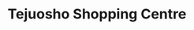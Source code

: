 ---
title: "Tejuosho Shopping Centre"
url: /lagos/tejuosho-shopping-centre/
shop: Einkaufszentrum
---
